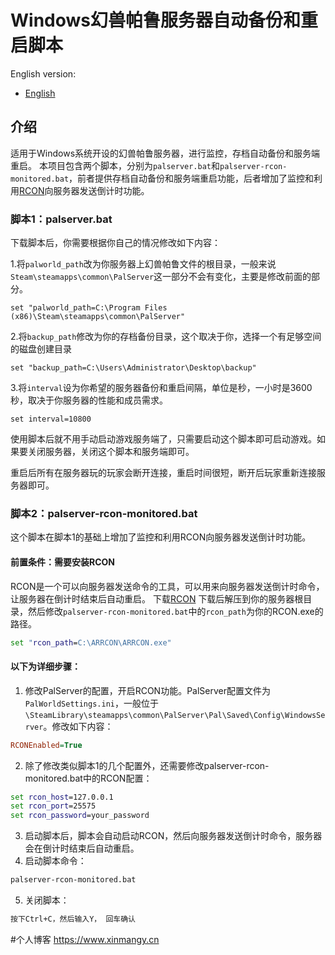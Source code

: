 # Windows幻兽帕鲁服务器自动备份和重启脚本
English version:
- [English](README_EN.md)
## 介绍
适用于Windows系统开设的幻兽帕鲁服务器，进行监控，存档自动备份和服务端重启。
本项目包含两个脚本，分别为`palserver.bat`和`palserver-rcon-monitored.bat`，前者提供存档自动备份和服务端重启功能，后者增加了监控和利用[RCON](https://github.com/radj307/ARRCON/releases/tag/3.3.7)向服务器发送倒计时功能。

### 脚本1：palserver.bat
下载脚本后，你需要根据你自己的情况修改如下内容：

1.将`palworld_path`改为你服务器上幻兽帕鲁文件的根目录，一般来说`Steam\steamapps\common\PalServer`这一部分不会有变化，主要是修改前面的部分。
```
set "palworld_path=C:\Program Files (x86)\Steam\steamapps\common\PalServer"
```
2.将`backup_path`修改为你的存档备份目录，这个取决于你，选择一个有足够空间的磁盘创建目录
```
set "backup_path=C:\Users\Administrator\Desktop\backup"
```
3.将`interval`设为你希望的服务器备份和重启间隔，单位是秒，一小时是3600秒，取决于你服务器的性能和成员需求。
```
set interval=10800
```
使用脚本后就不用手动启动游戏服务端了，只需要启动这个脚本即可启动游戏。如果要关闭服务器，关闭这个脚本和服务端即可。

重启后所有在服务器玩的玩家会断开连接，重启时间很短，断开后玩家重新连接服务器即可。

### 脚本2：palserver-rcon-monitored.bat
这个脚本在脚本1的基础上增加了监控和利用RCON向服务器发送倒计时功能。

#### 前置条件：需要安装RCON
RCON是一个可以向服务器发送命令的工具，可以用来向服务器发送倒计时命令，让服务器在倒计时结束后自动重启。
下载[RCON](https://github.com/radj307/ARRCON/releases/tag/3.3.7)
下载后解压到你的服务器根目录，然后修改`palserver-rcon-monitored.bat`中的`rcon_path`为你的RCON.exe的路径。
```bat
set "rcon_path=C:\ARRCON\ARRCON.exe"
```

#### 以下为详细步骤：

1. 修改PalServer的配置，开启RCON功能。PalServer配置文件为`PalWorldSettings.ini`，一般位于`\SteamLibrary\steamapps\common\PalServer\Pal\Saved\Config\WindowsServer`。修改如下内容：
```ini
RCONEnabled=True
```
2. 除了修改类似脚本1的几个配置外，还需要修改palserver-rcon-monitored.bat中的RCON配置：
```bat
set rcon_host=127.0.0.1
set rcon_port=25575
set rcon_password=your_password
```
3. 启动脚本后，脚本会自动启动RCON，然后向服务器发送倒计时命令，服务器会在倒计时结束后自动重启。
4. 启动脚本命令：
```bat
palserver-rcon-monitored.bat
```
5. 关闭脚本：
```bat
按下Ctrl+C，然后输入Y， 回车确认
```

#个人博客
https://www.xinmangy.cn


